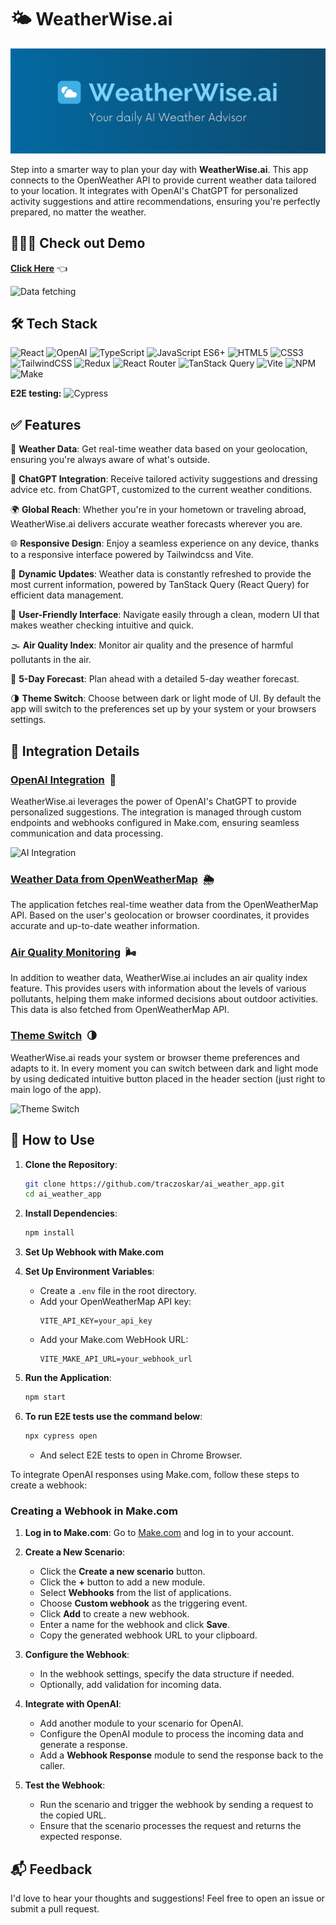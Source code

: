 # 🌤 WeatherWise.ai

![Header](/.github/header.png)

Step into a smarter way to plan your day with **WeatherWise.ai**. This app connects to the OpenWeather API to provide current weather data tailored to your location. It integrates with OpenAI's ChatGPT for personalized activity suggestions and attire recommendations, ensuring you're perfectly prepared, no matter the weather.

## 👨🏻‍💻 Check out Demo

[**Click Here**](https://traczoskar.github.io/ai_weather_app/) 👈

![Data fetching](/.github/weather_wise_dark.gif)

## 🛠 Tech Stack

![React](https://img.shields.io/badge/React-222222.svg?style=for-the-badge&logo=react&logoColor=61dafb)
![OpenAI](https://img.shields.io/badge/OpenAI-222222.svg?style=for-the-badge&logo=openai&logoColor=69D3AC)
![TypeScript](https://img.shields.io/badge/TypeScript-222222.svg?style=for-the-badge&logo=typescript&logoColor=3178C6)
![JavaScript ES6+](https://img.shields.io/badge/JavaScript_ES6+-222222.svg?style=for-the-badge&logo=javascript&logoColor=F7DF1E)
![HTML5](https://img.shields.io/badge/HTML5-222222.svg?style=for-the-badge&logo=html5&logoColor=E34F26)
![CSS3](https://img.shields.io/badge/CSS3-222222.svg?style=for-the-badge&logo=css3&logoColor=1572B6)
![TailwindCSS](https://img.shields.io/badge/TailwindCSS-222222.svg?style=for-the-badge&logo=tailwind-css&logoColor=06B6D4)
![Redux](https://img.shields.io/badge/Redux-222222.svg?style=for-the-badge&logo=redux&logoColor=764ABC)
![React Router](https://img.shields.io/badge/React_Router-222222.svg?style=for-the-badge&logo=react-router&logoColor=EF2E40)
![TanStack Query](https://img.shields.io/badge/TanStack_Query-222222.svg?style=for-the-badge&logo=react-query&logoColor=FF4154)
![Vite](https://img.shields.io/badge/Vite-222222.svg?style=for-the-badge&logo=vite&logoColor=D553F9)
![NPM](https://img.shields.io/badge/NPM-222222.svg?style=for-the-badge&logo=npm&logoColor=EF2E40)
![Make](https://img.shields.io/badge/Make-222222.svg?style=for-the-badge&logo=make&logoColor=C559F2)

**E2E testing:** ![Cypress](https://img.shields.io/badge/Cypress-222222.svg?style=for-the-badge&logo=cypress&logoColor=15B781)

## ✅ Features

📍 **Weather Data**: Get real-time weather data based on your geolocation, ensuring you're always aware of what's outside.

🤖 **ChatGPT Integration**: Receive tailored activity suggestions and dressing advice etc. from ChatGPT, customized to the current weather conditions.

🌍 **Global Reach**: Whether you're in your hometown or traveling abroad, WeatherWise.ai delivers accurate weather forecasts wherever you are.

🌐 **Responsive Design**: Enjoy a seamless experience on any device, thanks to a responsive interface powered by Tailwindcss and Vite.

🔄 **Dynamic Updates**: Weather data is constantly refreshed to provide the most current information, powered by TanStack Query (React Query) for efficient data management.

📱 **User-Friendly Interface**: Navigate easily through a clean, modern UI that makes weather checking intuitive and quick.

🌫️ **Air Quality Index**: Monitor air quality and the presence of harmful pollutants in the air.

📅 **5-Day Forecast**: Plan ahead with a detailed 5-day weather forecast.

🌗 **Theme Switch**: Choose between dark or light mode of UI. By default the app will switch to the preferences set up by your system or your browsers settings.

## 🚀 Integration Details

### <ins>OpenAI Integration</ins> &nbsp;🦾

WeatherWise.ai leverages the power of OpenAI's ChatGPT to provide personalized suggestions. The integration is managed through custom endpoints and webhooks configured in Make.com, ensuring seamless communication and data processing.

![AI Integration](/.github/weather_wise_AI.gif)

### <ins>Weather Data from OpenWeatherMap</ins> &nbsp;🌦

The application fetches real-time weather data from the OpenWeatherMap API. Based on the user's geolocation or browser coordinates, it provides accurate and up-to-date weather information.

### <ins>Air Quality Monitoring</ins> &nbsp;🌬

In addition to weather data, WeatherWise.ai includes an air quality index feature. This provides users with information about the levels of various pollutants, helping them make informed decisions about outdoor activities. This data is also fetched from OpenWeatherMap API.

### <ins>Theme Switch</ins> &nbsp;🌗

WeatherWise.ai reads your system or browser theme preferences and adapts to it. In every moment you can switch between dark and light mode by using dedicated intuitive button placed in the header section (just right to main logo of the app).

![Theme Switch](/.github/weather_wise_light.gif)

## 📖 How to Use

1. **Clone the Repository**:

   ```sh
   git clone https://github.com/traczoskar/ai_weather_app.git
   cd ai_weather_app
   ```

2. **Install Dependencies**:
   ```sh
   npm install
   ```
3. **Set Up Webhook with Make.com**

4. **Set Up Environment Variables**:

   - Create a `.env` file in the root directory.
   - Add your OpenWeatherMap API key:
     ```env
     VITE_API_KEY=your_api_key
     ```
   - Add your Make.com WebHook URL:
     ```env
     VITE_MAKE_API_URL=your_webhook_url
     ```

5. **Run the Application**:
   ```sh
   npm start
   ```

6. **To run E2E tests use the command below**:
   ```sh
   npx cypress open
   ```
   - And select E2E tests to open in Chrome Browser.

To integrate OpenAI responses using Make.com, follow these steps to create a webhook:

### Creating a Webhook in Make.com

1.  **Log in to Make.com**: Go to [Make.com](https://www.make.com) and log in to your account.
2.  **Create a New Scenario**:

    - Click the **Create a new scenario** button.
    - Click the **+** button to add a new module.
    - Select **Webhooks** from the list of applications.
    - Choose **Custom webhook** as the triggering event.
    - Click **Add** to create a new webhook.
    - Enter a name for the webhook and click **Save**.
    - Copy the generated webhook URL to your clipboard.

3.  **Configure the Webhook**:

    - In the webhook settings, specify the data structure if needed.
    - Optionally, add validation for incoming data.

4.  **Integrate with OpenAI**:

    - Add another module to your scenario for OpenAI.
    - Configure the OpenAI module to process the incoming data and generate a response.
    - Add a **Webhook Response** module to send the response back to the caller.

5.  **Test the Webhook**:
    - Run the scenario and trigger the webhook by sending a request to the copied URL.
    - Ensure that the scenario processes the request and returns the expected response.

## 📬 Feedback

I'd love to hear your thoughts and suggestions! Feel free to open an issue or submit a pull request.
